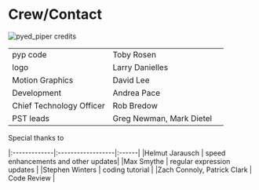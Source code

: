# Crew/Contact
![pyed_piper credits](https://github.com/thepyedpiper/pyp/blob/gh-pages/credit.gif?raw=true)


|          |          |  |
|:-------------|:------------------|:------|
|pyp code  |                             Toby Rosen|
|logo                  |                Larry Danielles|
|Motion Graphics          |              David Lee |
|Development              |           Andrea Pace |
| Chief Technology Officer |                                    Rob Bredow |
|PST leads                 |             Greg Newman, Mark Dietel |


Special thanks to 


|:-------------|:------------------|:------|
|Helmut Jarausch  |       speed enhancements and other updates|
|Max Smythe    |          regular expression updates |
|Stephen Winters      |   coding tutorial |
|Zach Connoly, Patrick Clark        |    Code Review |



